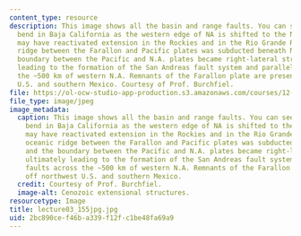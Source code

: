 ```yaml
---
content_type: resource
description: This image shows all the basin and range faults. You can see the releasing
  bend in Baja California as the western edge of NA is shifted to the NW. This change
  may have reactivated extension in the Rockies and in the Rio Grande Rift. The oceanic
  ridge between the Farallon and Pacific plates was subducted beneath N.A. and the
  boundary between the Pacific and N.A. plates became right-lateral strike-slip ultimately
  leading to the formation of the San Andreas fault system and parallel faults across
  the ~500 km of western N.A. Remnants of the Farallon plate are present off northwest
  U.S. and southern Mexico. Courtesy of Prof. Burchfiel.
file: https://ol-ocw-studio-app-production.s3.amazonaws.com/courses/12-114-field-geology-i-fall-2005/2bc890cef46ba339f12fc1be48fa69a9_lecture03_155jpg.jpg
file_type: image/jpeg
image_metadata:
  caption: This image shows all the basin and range faults. You can see the releasing
    bend in Baja California as the western edge of NA is shifted to the NW. This change
    may have reactivated extension in the Rockies and in the Rio Grande Rift. The
    oceanic ridge between the Farallon and Pacific plates was subducted beneath N.A.
    and the boundary between the Pacific and N.A. plates became right-lateral strike-slip
    ultimately leading to the formation of the San Andreas fault system and parallel
    faults across the ~500 km of western N.A. Remnants of the Farallon plate are present
    off northwest U.S. and southern Mexico.
  credit: Courtesy of Prof. Burchfiel.
  image-alt: Cenozoic extensional structures.
resourcetype: Image
title: lecture03_155jpg.jpg
uid: 2bc890ce-f46b-a339-f12f-c1be48fa69a9
---
```

